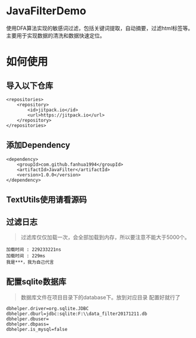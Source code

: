 # JavaFilterDemo
使用DFA算法实现的敏感词过滤，包括关键词提取，自动摘要，过滤html标签等。主要用于实现数据的清洗和数据快速定位。

# 如何使用
## 导入以下仓库
```
<repositories>
	<repository>
	    <id>jitpack.io</id>
	    <url>https://jitpack.io</url>
	</repository>
</repositories>
```
## 添加Dependency
```
<dependency>
    <groupId>com.github.fanhua1994</groupId>
    <artifactId>JavaFilter</artifactId>
    <version>1.0.0</version>
</dependency>
```
## TextUtils使用请看源码

## 过滤日志
> 过滤库仅仅加载一次，会全部加载到内存，所以要注意不能大于5000个。
```
加载时间 : 229233221ns
加载时间 : 229ms
我是***，我为自己代言
```

## 配置sqlite数据库
> 数据库文件在项目目录下的database下。放到对应目录  配置好就行了
```
dbhelper.driver=org.sqlite.JDBC
dbhelper.dburl=jdbc:sqlite:F:\\data_filter20171211.db
dbhelper.dbuser=
dbhelper.dbpass=
dbhelper.is_mysql=false
```


